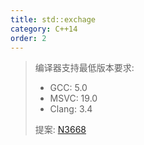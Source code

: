 ```yaml
---
title: std::exchage
category: C++14
order: 2
---
```


> 编译器支持最低版本要求:
> * GCC: 5.0
> * MSVC: 19.0
> * Clang: 3.4
>
> 提案: [N3668](http://www.open-std.org/jtc1/sc22/wg21/docs/papers/2013/n3668.html)